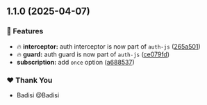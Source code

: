 ## 1.1.0 (2025-04-07)

### 🚀 Features

- 🔥 **interceptor:** auth interceptor is now part of `auth-js` ([265a501](https://github.com/Badisi/auth-js/commit/265a501))
- 🔥 **guard:** auth guard is now part of `auth-js` ([ce079fd](https://github.com/Badisi/auth-js/commit/ce079fd))
- **subscription:** add `once` option ([a688537](https://github.com/Badisi/auth-js/commit/a688537))

### ❤️ Thank You

- Badisi @Badisi
